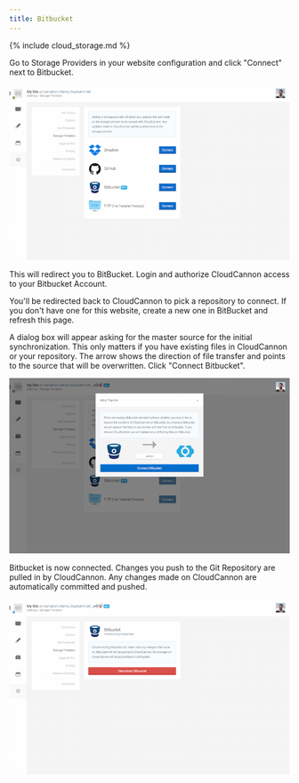 ```yaml
---
title: Bitbucket
---
```

{% include cloud_storage.md %}

Go to Storage Providers in your website configuration and click "Connect" next to Bitbucket.

<img alt="Storage Providers" src="/img/cloud_storage/bitbucket/1.png" class="screenshot">

This will redirect you to BitBucket. Login and authorize CloudCannon access to your Bitbucket Account.

You'll be redirected back to CloudCannon to pick a repository to connect. If you don't have one for this website, create a new one in BitBucket and refresh this page.

A dialog box will appear asking for the master source for the initial synchronization. This only matters if you have existing files in CloudCannon or your repository. The arrow shows the direction of file transfer and points to the source that will be overwritten. Click "Connect Bitbucket".

<img alt="Inital Transfer" src="/img/cloud_storage/bitbucket/5.png" class="screenshot">

Bitbucket is now connected. Changes you push to the Git Repository are pulled in by CloudCannon. Any changes made on CloudCannon are automatically committed and pushed.

<img alt="Inital Transfer" src="/img/cloud_storage/bitbucket/6.png" class="screenshot">
